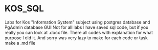 # KOS_SQL
Labs for Kos "Information System" subject using postgres database and PgAdmin database GUI
Not for all labs I have saved sql code, but if you really you can look at .docx file. There all codes with explanation for what purpose I did it.
And sorry was very lazy to make for each code or task make a .md file
